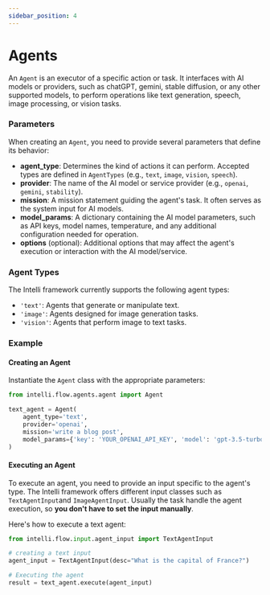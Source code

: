```yaml
---
sidebar_position: 4
---
```


# Agents

An `Agent` is an executor of a specific action or task. It interfaces with AI models or providers, such as chatGPT, gemini, stable diffusion, or any other supported models, to perform operations like text generation, speech, image processing, or vision tasks.

### Parameters

When creating an `Agent`, you need to provide several parameters that define its behavior:

- **agent_type**: Determines the kind of actions it can perform. Accepted types are defined in `AgentTypes` (e.g., `text`, `image`, `vision`, `speech`).
- **provider**: The name of the AI model or service provider (e.g., `openai`, `gemini`, `stability`).
- **mission**: A mission statement guiding the agent's task. It often serves as the system input for AI models.
- **model_params**: A dictionary containing the AI model parameters, such as API keys, model names, temperature, and any additional configuration needed for operation.
- **options** (optional): Additional options that may affect the agent's execution or interaction with the AI model/service.


### Agent Types

The Intelli framework currently supports the following agent types:

- `'text'`: Agents that generate or manipulate text.
- `'image'`: Agents designed for image generation tasks.
- `'vision'`: Agents that perform image to text tasks.

### Example

#### Creating an Agent

Instantiate the `Agent` class with the appropriate parameters:

```python
from intelli.flow.agents.agent import Agent

text_agent = Agent(
    agent_type='text',
    provider='openai',
    mission='write a blog post',
    model_params={'key': 'YOUR_OPENAI_API_KEY', 'model': 'gpt-3.5-turbo'}
)
```

#### Executing an Agent

To execute an agent, you need to provide an input specific to the agent's type. The Intelli framework offers different input classes such as `TextAgentInput`and `ImageAgentInput`. Usually the task handle the agent execution, so **you don't have to set the input manually**.


Here's how to execute a text agent:

```python
from intelli.flow.input.agent_input import TextAgentInput

# creating a text input
agent_input = TextAgentInput(desc="What is the capital of France?")

# Executing the agent
result = text_agent.execute(agent_input)
```

